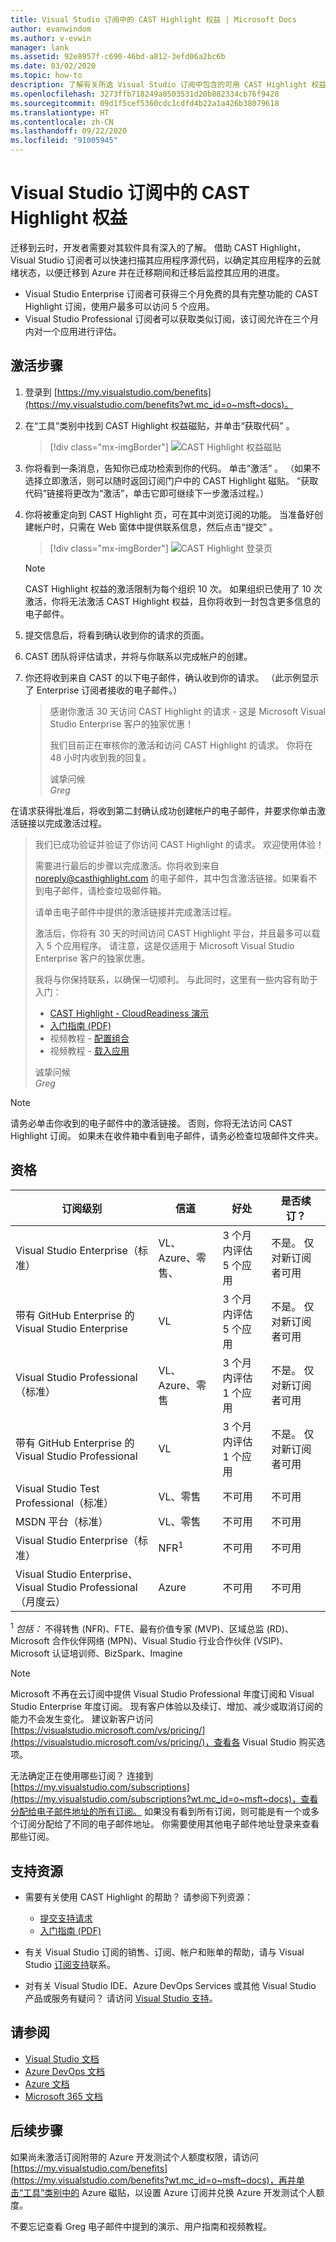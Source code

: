 ```yaml
---
title: Visual Studio 订阅中的 CAST Highlight 权益 | Microsoft Docs
author: evanwindom
ms.author: v-evwin
manager: lank
ms.assetid: 92e8957f-c690-46bd-a812-3efd06a2bc6b
ms.date: 03/02/2020
ms.topic: how-to
description: 了解有关所选 Visual Studio 订阅中包含的可用 CAST Highlight 权益
ms.openlocfilehash: 3273ffb718249a0503531d20b882334cb76f9428
ms.sourcegitcommit: 09d1f5cef5360cdc1cdfd4b22a1a426b38079618
ms.translationtype: HT
ms.contentlocale: zh-CN
ms.lasthandoff: 09/22/2020
ms.locfileid: "91005945"
---
```

# <a name="the-cast-highlight-benefit-in-visual-studio-subscriptions"></a>Visual Studio 订阅中的 CAST Highlight 权益
迁移到云时，开发者需要对其软件具有深入的了解。 借助 CAST Highlight，Visual Studio 订阅者可以快速扫描其应用程序源代码，以确定其应用程序的云就绪状态，以便迁移到 Azure 并在迁移期间和迁移后监控其应用的进度。

- Visual Studio Enterprise 订阅者可获得三个月免费的具有完整功能的 CAST Highlight 订阅，使用户最多可以访问 5 个应用。
- Visual Studio Professional 订阅者可以获取类似订阅，该订阅允许在三个月内对一个应用进行评估。

## <a name="activation-steps"></a>激活步骤
1. 登录到 [https://my.visualstudio.com/benefits](https://my.visualstudio.com/benefits?wt.mc_id=o~msft~docs)。

2. 在“工具”类别中找到 CAST Highlight 权益磁贴，并单击“获取代码”  。

   > [!div class="mx-imgBorder"]
   > ![CAST Highlight 权益磁贴](_img/vs-cast-highlight/vs-cast-highlight-tile.png)

0. 你将看到一条消息，告知你已成功检索到你的代码。  单击“激活”  。 （如果不选择立即激活，则可以随时返回订阅门户中的 CAST Highlight 磁贴。  “获取代码”链接将更改为“激活”，单击它即可继续下一步激活过程。）

0. 你将被重定向到 CAST Highlight 页，可在其中浏览订阅的功能。  当准备好创建帐户时，只需在 Web 窗体中提供联系信息，然后点击“提交”  。

    > [!div class="mx-imgBorder"]
    > ![CAST Highlight 登录页](_img/vs-cast-highlight/vs-cast-highlight-landing.png)

   > [!NOTE]
   > CAST Highlight 权益的激活限制为每个组织 10 次。  如果组织已使用了 10 次激活，你将无法激活 CAST Highlight 权益，且你将收到一封包含更多信息的电子邮件。

0. 提交信息后，将看到确认收到你的请求的页面。

0. CAST 团队将评估请求，并将与你联系以完成帐户的创建。

0. 你还将收到来自 CAST 的以下电子邮件，确认收到你的请求。  （此示例显示了 Enterprise 订阅者接收的电子邮件。）

   > 感谢你激活 30 天访问 CAST Highlight 的请求 - 这是 Microsoft Visual Studio Enterprise 客户的独家优惠！ 
   >
   > 我们目前正在审核你的激活和访问 CAST Highlight 的请求。  你将在 48 小时内收到我的回复。
   >
   > 诚挚问候  
   > *Greg*

在请求获得批准后，将收到第二封确认成功创建帐户的电子邮件，并要求你单击激活链接以完成激活过程。

   > 我们已成功验证并验证了你访问 CAST Highlight 的请求。  欢迎使用体验！
   >
   > 需要进行最后的步骤以完成激活。你将收到来自 noreply@casthighlight.com 的电子邮件，其中包含激活链接。如果看不到电子邮件，请检查垃圾邮件箱。
   >
   > 请单击电子邮件中提供的激活链接并完成激活过程。 
   >
   > 激活后，你将有 30 天的时间访问 CAST Highlight 平台，并且最多可以载入 5 个应用程序。  请注意，这是仅适用于 Microsoft Visual Studio Enterprise 客户的独家优惠。
   >
   > 我将与你保持联系，以确保一切顺利。  与此同时，这里有一些内容有助于入门：
   >
   > - [CAST Highlight - CloudReadiness 演示](https://www.youtube.com/watch?v=wFUpAzn1Iu8&feature=youtu.be)
   > - [入门指南 (PDF)](https://casthighlight.com/Getting-Started-Guide.pdf)
   > - 视频教程 - [配置组合](https://www.youtube.com/watch?v=MDm8ln4vuGE)
   > - 视频教程 - [载入应用](https://www.youtube.com/watch?v=x-7Dsn3Rmw4)
   >
   > 诚挚问候  
   > *Greg*

   > [!NOTE]
   > 请务必单击你收到的电子邮件中的激活链接。  否则，你将无法访问 CAST Highlight 订阅。 如果未在收件箱中看到电子邮件，请务必检查垃圾邮件文件夹。

## <a name="eligibility"></a>资格
| 订阅级别                                                 |     信道                                            | 好处                                                          | 是否续订？    |
|--------------------------------------------------------------------|---------------------------------------------------------|------------------------------------------------------------------|---------------|
| Visual Studio Enterprise（标准）   | VL、Azure、零售、 | 3 个月内评估 5 个应用|  不是。  仅对新订阅者可用          |
| 带有 GitHub Enterprise 的 Visual Studio Enterprise  | VL | 3 个月内评估 5 个应用|  不是。  仅对新订阅者可用          |
| Visual Studio Professional（标准） | VL、Azure、零售                                       | 3 个月内评估 1 个应用                                                             |  不是。  仅对新订阅者可用                  |
| 带有 GitHub Enterprise 的 Visual Studio Professional | VL                                       | 3 个月内评估 1 个应用                                                            |  不是。  仅对新订阅者可用                  |
| Visual Studio Test Professional（标准）                         | VL、零售                                              | 不可用                                             |  不可用           |
| MSDN 平台（标准）                                          | VL、零售                                              | 不可用                                              |  不可用          |
| Visual Studio Enterprise（标准）  | NFR<sup>1</sup> |不可用  | 不可用 |
| Visual Studio Enterprise、Visual Studio Professional（月度云） | Azure | 不可用 | 不可用 |

<sup>1</sup>  *包括：* 不得转售 (NFR)、FTE、最有价值专家 (MVP)、区域总监 (RD)、Microsoft 合作伙伴网络 (MPN)、Visual Studio 行业合作伙伴 (VSIP)、Microsoft 认证培训师、BizSpark、Imagine

> [!NOTE]
> Microsoft 不再在云订阅中提供 Visual Studio Professional 年度订阅和 Visual Studio Enterprise 年度订阅。 现有客户体验以及续订、增加、减少或取消订阅的能力不会发生变化。 建议新客户访问 [https://visualstudio.microsoft.com/vs/pricing/](https://visualstudio.microsoft.com/vs/pricing/)，查看各 Visual Studio 购买选项。

无法确定正在使用哪些订阅？  连接到 [https://my.visualstudio.com/subscriptions](https://my.visualstudio.com/subscriptions?wt.mc_id=o~msft~docs)，查看分配给电子邮件地址的所有订阅。 如果没有看到所有订阅，则可能是有一个或多个订阅分配给了不同的电子邮件地址。  你需要使用其他电子邮件地址登录来查看那些订阅。

## <a name="support-resources"></a>支持资源
- 需要有关使用 CAST Highlight 的帮助？  请参阅下列资源：
  - [提交支持请求](https://casthighlight.com/support/)
  - [入门指南 (PDF)](https://casthighlight.com/Getting-Started-Guide.pdf)

- 有关 Visual Studio 订阅的销售、订阅、帐户和账单的帮助，请与 Visual Studio [订阅支持](https://visualstudio.microsoft.com/subscriptions/support/)联系。
- 对有关 Visual Studio IDE、Azure DevOps Services 或其他 Visual Studio 产品或服务有疑问？  请访问 [Visual Studio 支持](https://visualstudio.microsoft.com/support/)。

## <a name="see-also"></a>请参阅
- [Visual Studio 文档](/visualstudio/)
- [Azure DevOps 文档](/azure/devops/)
- [Azure 文档](/azure/)
- [Microsoft 365 文档](/microsoft-365/)

## <a name="next-steps"></a>后续步骤
如果尚未激活订阅附带的 Azure 开发测试个人额度权限，请访问 [https://my.visualstudio.com/benefits](https://my.visualstudio.com/benefits?wt.mc_id=o~msft~docs)，再并单击“工具”类别中的 Azure 磁贴，以设置 Azure 订阅并兑换 Azure 开发测试个人额度。

不要忘记查看 Greg 电子邮件中提到的演示、用户指南和视频教程。